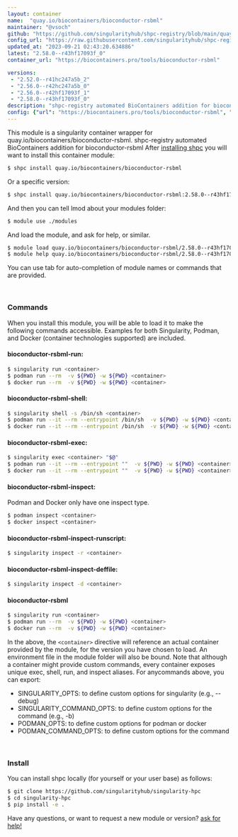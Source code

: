 ```yaml
---
layout: container
name:  "quay.io/biocontainers/bioconductor-rsbml"
maintainer: "@vsoch"
github: "https://github.com/singularityhub/shpc-registry/blob/main/quay.io/biocontainers/bioconductor-rsbml/container.yaml"
config_url: "https://raw.githubusercontent.com/singularityhub/shpc-registry/main/quay.io/biocontainers/bioconductor-rsbml/container.yaml"
updated_at: "2023-09-21 02:43:20.634886"
latest: "2.58.0--r43hf17093f_0"
container_url: "https://biocontainers.pro/tools/bioconductor-rsbml"

versions:
 - "2.52.0--r41hc247a5b_2"
 - "2.56.0--r42hc247a5b_0"
 - "2.56.0--r42hf17093f_1"
 - "2.58.0--r43hf17093f_0"
description: "shpc-registry automated BioContainers addition for bioconductor-rsbml"
config: {"url": "https://biocontainers.pro/tools/bioconductor-rsbml", "maintainer": "@vsoch", "description": "shpc-registry automated BioContainers addition for bioconductor-rsbml", "latest": {"2.58.0--r43hf17093f_0": "sha256:adbcfc9e8ddd295123f1cb056ad6e3fd2633c62aad2602621a4b08020c212aae"}, "tags": {"2.52.0--r41hc247a5b_2": "sha256:aa1e274e4cf51299daadaf5a57c3a639a920fb970fc342422ca0721aaf24e106", "2.56.0--r42hc247a5b_0": "sha256:7af5b8692c7a78e4da1ad4ef00b5b9c57b273a06f3b6e37ccae03f35fab0e6c6", "2.56.0--r42hf17093f_1": "sha256:14dbafdc4f3be53b2bce1db49c514d3d1d22b17dbdf6e41b5e94084d0f3f0ae8", "2.58.0--r43hf17093f_0": "sha256:adbcfc9e8ddd295123f1cb056ad6e3fd2633c62aad2602621a4b08020c212aae"}, "docker": "quay.io/biocontainers/bioconductor-rsbml"}
---
```


This module is a singularity container wrapper for quay.io/biocontainers/bioconductor-rsbml.
shpc-registry automated BioContainers addition for bioconductor-rsbml
After [installing shpc](#install) you will want to install this container module:


```bash
$ shpc install quay.io/biocontainers/bioconductor-rsbml
```

Or a specific version:

```bash
$ shpc install quay.io/biocontainers/bioconductor-rsbml:2.58.0--r43hf17093f_0
```

And then you can tell lmod about your modules folder:

```bash
$ module use ./modules
```

And load the module, and ask for help, or similar.

```bash
$ module load quay.io/biocontainers/bioconductor-rsbml/2.58.0--r43hf17093f_0
$ module help quay.io/biocontainers/bioconductor-rsbml/2.58.0--r43hf17093f_0
```

You can use tab for auto-completion of module names or commands that are provided.

<br>

### Commands

When you install this module, you will be able to load it to make the following commands accessible.
Examples for both Singularity, Podman, and Docker (container technologies supported) are included.

#### bioconductor-rsbml-run:

```bash
$ singularity run <container>
$ podman run --rm  -v ${PWD} -w ${PWD} <container>
$ docker run --rm  -v ${PWD} -w ${PWD} <container>
```

#### bioconductor-rsbml-shell:

```bash
$ singularity shell -s /bin/sh <container>
$ podman run --it --rm --entrypoint /bin/sh  -v ${PWD} -w ${PWD} <container>
$ docker run --it --rm --entrypoint /bin/sh  -v ${PWD} -w ${PWD} <container>
```

#### bioconductor-rsbml-exec:

```bash
$ singularity exec <container> "$@"
$ podman run --it --rm --entrypoint ""  -v ${PWD} -w ${PWD} <container> "$@"
$ docker run --it --rm --entrypoint ""  -v ${PWD} -w ${PWD} <container> "$@"
```

#### bioconductor-rsbml-inspect:

Podman and Docker only have one inspect type.

```bash
$ podman inspect <container>
$ docker inspect <container>
```

#### bioconductor-rsbml-inspect-runscript:

```bash
$ singularity inspect -r <container>
```

#### bioconductor-rsbml-inspect-deffile:

```bash
$ singularity inspect -d <container>
```



#### bioconductor-rsbml

```bash
$ singularity run <container>
$ podman run --rm  -v ${PWD} -w ${PWD} <container>
$ docker run --rm  -v ${PWD} -w ${PWD} <container>
```


In the above, the `<container>` directive will reference an actual container provided
by the module, for the version you have chosen to load. An environment file in the
module folder will also be bound. Note that although a container
might provide custom commands, every container exposes unique exec, shell, run, and
inspect aliases. For anycommands above, you can export:

 - SINGULARITY_OPTS: to define custom options for singularity (e.g., --debug)
 - SINGULARITY_COMMAND_OPTS: to define custom options for the command (e.g., -b)
 - PODMAN_OPTS: to define custom options for podman or docker
 - PODMAN_COMMAND_OPTS: to define custom options for the command

<br>

### Install

You can install shpc locally (for yourself or your user base) as follows:

```bash
$ git clone https://github.com/singularityhub/singularity-hpc
$ cd singularity-hpc
$ pip install -e .
```

Have any questions, or want to request a new module or version? [ask for help!](https://github.com/singularityhub/singularity-hpc/issues)